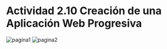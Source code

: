 # Actividad 2.10 Creación de una Aplicación Web Progresiva

![pagina1](https://user-images.githubusercontent.com/50895566/162852130-298b112e-430f-4e71-aab5-47be856c01fd.png)
![pagina2](https://user-images.githubusercontent.com/50895566/162852132-1116af8d-9d3a-442e-a19e-4be367238fd8.png)
